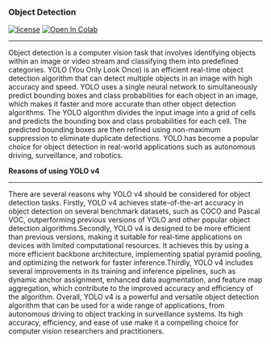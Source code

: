 ### Object Detection

[![license](https://img.shields.io/github/license/mashape/apistatus.svg)](LICENSE)
[![Open In Colab](https://colab.research.google.com/assets/colab-badge.svg)](https://colab.research.google.com/drive/1wZ_dKPqKXUCNT_bdk5GjUZ8t4IjWFjmB?usp=sharing)

<hr>
<p>Object detection is a computer vision task that involves identifying objects within an image or video stream and classifying them into predefined categories. YOLO (You Only Look Once) is an efficient real-time object detection algorithm that can detect multiple objects in an image with high accuracy and speed. YOLO uses a single neural network to simultaneously predict bounding boxes and class probabilities for each object in an image, which makes it faster and more accurate than other object detection algorithms. The YOLO algorithm divides the input image into a grid of cells and predicts the bounding box and class probabilities for each cell. The predicted bounding boxes are then refined using non-maximum suppression to eliminate duplicate detections. YOLO has become a popular choice for object detection in real-world applications such as autonomous driving, surveillance, and robotics.</p>
<strong>Reasons of using YOLO v4</strong>
<hr>
<p>There are several reasons why YOLO v4 should be considered for object detection tasks. Firstly, YOLO v4 achieves state-of-the-art accuracy in object detection on several benchmark datasets, such as COCO and Pascal VOC, outperforming previous versions of YOLO and other popular object detection algorithms.Secondly, YOLO v4 is designed to be more efficient than previous versions, making it suitable for real-time applications on devices with limited computational resources. It achieves this by using a more efficient backbone architecture, implementing spatial pyramid pooling, and optimizing the network for faster inference.Thirdly, YOLO v4 includes several improvements in its training and inference pipelines, such as dynamic anchor assignment, enhanced data augmentation, and feature map aggregation, which contribute to the improved accuracy and efficiency of the algorithm. Overall, YOLO v4 is a powerful and versatile object detection algorithm that can be used for a wide range of applications, from autonomous driving to object tracking in surveillance systems. Its high accuracy, efficiency, and ease of use make it a compelling choice for computer vision researchers and practitioners.</p>
